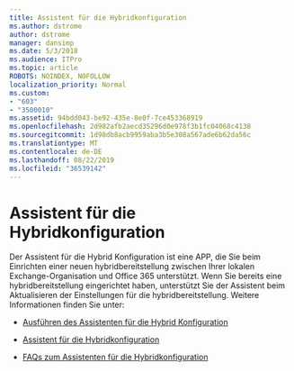 ```yaml
---
title: Assistent für die Hybridkonfiguration
ms.author: dstrome
author: dstrome
manager: dansimp
ms.date: 5/3/2018
ms.audience: ITPro
ms.topic: article
ROBOTS: NOINDEX, NOFOLLOW
localization_priority: Normal
ms.custom:
- "603"
- "3500010"
ms.assetid: 94bdd043-be92-435e-8e0f-7ce453368919
ms.openlocfilehash: 2d982afb2aecd35296d0e978f3b1fc04068c4138
ms.sourcegitcommit: 1d98db8acb9959aba3b5e308a567ade6b62da56c
ms.translationtype: MT
ms.contentlocale: de-DE
ms.lasthandoff: 08/22/2019
ms.locfileid: "36539142"
---
```

# <a name="hybrid-configuration-wizard"></a>Assistent für die Hybridkonfiguration

Der Assistent für die Hybrid Konfiguration ist eine APP, die Sie beim Einrichten einer neuen hybridbereitstellung zwischen Ihrer lokalen Exchange-Organisation und Office 365 unterstützt. Wenn Sie bereits eine hybridbereitstellung eingerichtet haben, unterstützt Sie der Assistent beim Aktualisieren der Einstellungen für die hybridbereitstellung. Weitere Informationen finden Sie unter:
  
- [Ausführen des Assistenten für die Hybrid Konfiguration](https://technet.microsoft.com/library/mt595788%28v=exchg.150%29.aspx)

- [Assistent für die Hybridkonfiguration](https://technet.microsoft.com/library/hh529921%28v=exchg.150%29.aspx)

- [FAQs zum Assistenten für die Hybridkonfiguration](https://technet.microsoft.com/library/mt488940%28v=exchg.150%29.aspx)

